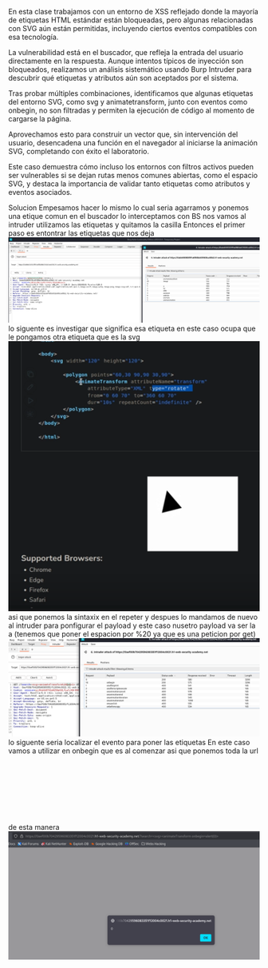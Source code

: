 En esta clase trabajamos con un entorno de XSS reflejado donde la mayoría de etiquetas HTML estándar están bloqueadas, pero algunas relacionadas con SVG aún están permitidas, incluyendo ciertos eventos compatibles con esa tecnología.

La vulnerabilidad está en el buscador, que refleja la entrada del usuario directamente en la respuesta. Aunque intentos típicos de inyección son bloqueados, realizamos un análisis sistemático usando Burp Intruder para descubrir qué etiquetas y atributos aún son aceptados por el sistema.

Tras probar múltiples combinaciones, identificamos que algunas etiquetas del entorno SVG, como svg y animatetransform, junto con eventos como onbegin, no son filtradas y permiten la ejecución de código al momento de cargarse la página.

Aprovechamos esto para construir un vector que, sin intervención del usuario, desencadena una función en el navegador al iniciarse la animación SVG, completando con éxito el laboratorio.

Este caso demuestra cómo incluso los entornos con filtros activos pueden ser vulnerables si se dejan rutas menos comunes abiertas, como el espacio SVG, y destaca la importancia de validar tanto etiquetas como atributos y eventos asociados.

Solucion
Empesamos hacer lo mismo lo cual seria agarramos y ponemos una etique comun en el buscador lo interceptamos con BS nos vamos al intruder utilizamos las etiquetas y quitamos la casilla
Entonces el primer paso es entontrar las etiquetas que nos deja
![Pasted_image_20250711154502.png](Imagenes/Pasted_image_20250711154502.png)
lo siguente es investigar que significa esa etiqueta en este caso ocupa que le pongamos otra etiqueta que es la svg
![Pasted_image_20250711154624.png](Imagenes/Pasted_image_20250711154624.png)
asi que ponemos la sintaxix en el repeter y despues lo mandamos de nuevo al intruder para ponfigurar el payload y este caso nusetro payload va ser la a (tenemos que poner el espacion por %20 ya que es una peticion por get)
![Pasted_image_20250714190626.png](Imagenes/Pasted_image_20250714190626.png)
lo siguente seria localizar el evento para poner las etiquetas
En este caso vamos a utilizar en onbegin que es al comenzar asi que ponemos toda la url de esta manera
<svg><animateTransform onbegin=alert(0)>
![Pasted_image_20250714191013.png](Imagenes/Pasted_image_20250714191013.png)


